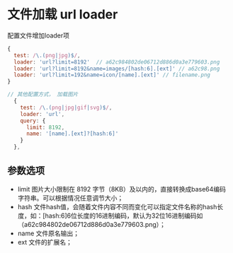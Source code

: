 # 文件加载 url loader
配置文件增加loader项
```JavaScript
{
  test: /\.(png|jpg)$/,
  loader: 'url?limit=8192'  // a62c984802de06712d886d0a3e779603.png
  loader: 'url?limit=8192&name=images/[hash:6].[ext]' // a62c98.png
  loader: 'url?limit=192&name=icon/[name].[ext]' // filename.png
}

// 其他配置方式， 加载图片
  {
    test: /\.(png|jpg|gif|svg)$/,
    loader: 'url',
    query: {
      limit: 8192,
      name: '[name].[ext]?[hash:6]'
    }
  },
```
## 参数选项
- limit 图片大小限制在 8192 字节（8KB）及以内的，直接转换成base64编码字符串。可以根据情况任意调节大小；
- hash 文件hash值，会随着文件内容不同而变化可以指定文件名称的hash长度，如：[hash:6]6位长度的16进制编码，默认为32位16进制编码如（a62c984802de06712d886d0a3e779603.png）；
- name 文件原名输出；
- ext 文件的扩展名；
